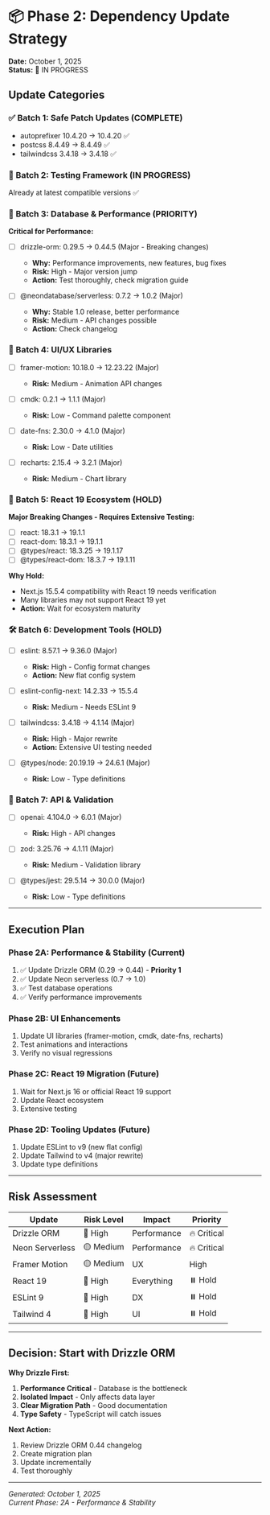# 📦 Phase 2: Dependency Update Strategy

**Date:** October 1, 2025  
**Status:** 🔄 IN PROGRESS

## Update Categories

### ✅ Batch 1: Safe Patch Updates (COMPLETE)
- autoprefixer 10.4.20 → 10.4.20 ✅
- postcss 8.4.49 → 8.4.49 ✅
- tailwindcss 3.4.18 → 3.4.18 ✅

### 🔄 Batch 2: Testing Framework (IN PROGRESS)
Already at latest compatible versions ✅

### 🎯 Batch 3: Database & Performance (PRIORITY)
**Critical for Performance:**
- [ ] drizzle-orm: 0.29.5 → 0.44.5 (Major - Breaking changes)
  - **Why:** Performance improvements, new features, bug fixes
  - **Risk:** High - Major version jump
  - **Action:** Test thoroughly, check migration guide

- [ ] @neondatabase/serverless: 0.7.2 → 1.0.2 (Major)
  - **Why:** Stable 1.0 release, better performance
  - **Risk:** Medium - API changes possible
  - **Action:** Check changelog

### 🔧 Batch 4: UI/UX Libraries
- [ ] framer-motion: 10.18.0 → 12.23.22 (Major)
  - **Risk:** Medium - Animation API changes
  
- [ ] cmdk: 0.2.1 → 1.1.1 (Major)
  - **Risk:** Low - Command palette component

- [ ] date-fns: 2.30.0 → 4.1.0 (Major)
  - **Risk:** Low - Date utilities

- [ ] recharts: 2.15.4 → 3.2.1 (Major)
  - **Risk:** Medium - Chart library

### 🚨 Batch 5: React 19 Ecosystem (HOLD)
**Major Breaking Changes - Requires Extensive Testing:**
- [ ] react: 18.3.1 → 19.1.1
- [ ] react-dom: 18.3.1 → 19.1.1
- [ ] @types/react: 18.3.25 → 19.1.17
- [ ] @types/react-dom: 18.3.7 → 19.1.11

**Why Hold:**
- Next.js 15.5.4 compatibility with React 19 needs verification
- Many libraries may not support React 19 yet
- **Action:** Wait for ecosystem maturity

### 🛠️ Batch 6: Development Tools (HOLD)
- [ ] eslint: 8.57.1 → 9.36.0 (Major)
  - **Risk:** High - Config format changes
  - **Action:** New flat config system

- [ ] eslint-config-next: 14.2.33 → 15.5.4
  - **Risk:** Medium - Needs ESLint 9

- [ ] tailwindcss: 3.4.18 → 4.1.14 (Major)
  - **Risk:** High - Major rewrite
  - **Action:** Extensive UI testing needed

- [ ] @types/node: 20.19.19 → 24.6.1 (Major)
  - **Risk:** Low - Type definitions

### 🔐 Batch 7: API & Validation
- [ ] openai: 4.104.0 → 6.0.1 (Major)
  - **Risk:** High - API changes
  
- [ ] zod: 3.25.76 → 4.1.11 (Major)
  - **Risk:** Medium - Validation library

- [ ] @types/jest: 29.5.14 → 30.0.0 (Major)
  - **Risk:** Low - Type definitions

---

## Execution Plan

### Phase 2A: Performance & Stability (Current)
1. ✅ Update Drizzle ORM (0.29 → 0.44) - **Priority 1**
2. ✅ Update Neon serverless (0.7 → 1.0)
3. ✅ Test database operations
4. ✅ Verify performance improvements

### Phase 2B: UI Enhancements
1. Update UI libraries (framer-motion, cmdk, date-fns, recharts)
2. Test animations and interactions
3. Verify no visual regressions

### Phase 2C: React 19 Migration (Future)
1. Wait for Next.js 16 or official React 19 support
2. Update React ecosystem
3. Extensive testing

### Phase 2D: Tooling Updates (Future)
1. Update ESLint to v9 (new flat config)
2. Update Tailwind to v4 (major rewrite)
3. Update type definitions

---

## Risk Assessment

| Update | Risk Level | Impact | Priority |
|--------|-----------|--------|----------|
| Drizzle ORM | 🔴 High | Performance | 🔥 Critical |
| Neon Serverless | 🟡 Medium | Performance | 🔥 Critical |
| Framer Motion | 🟡 Medium | UX | High |
| React 19 | 🔴 High | Everything | ⏸️ Hold |
| ESLint 9 | 🔴 High | DX | ⏸️ Hold |
| Tailwind 4 | 🔴 High | UI | ⏸️ Hold |

---

## Decision: Start with Drizzle ORM

**Why Drizzle First:**
1. **Performance Critical** - Database is the bottleneck
2. **Isolated Impact** - Only affects data layer
3. **Clear Migration Path** - Good documentation
4. **Type Safety** - TypeScript will catch issues

**Next Action:**
1. Review Drizzle ORM 0.44 changelog
2. Create migration plan
3. Update incrementally
4. Test thoroughly

---

*Generated: October 1, 2025*  
*Current Phase: 2A - Performance & Stability*
